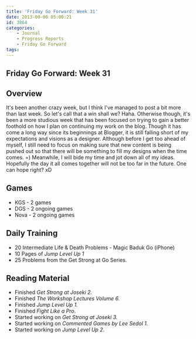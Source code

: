 ```yaml
---
title: 'Friday Go Forward: Week 31'
date: 2013-09-06 05:00:21
id: 3864
categories:
	- Journal
	- Progress Reports
	- Friday Go Forward
tags:
---
```


## Friday Go Forward: Week 31

## Overview

It's been another crazy week, but I think I've managed to post a bit more than last week. So let's call that a win shall we? Haha. Otherwise though, it's been a more studious week that has been focused on trying to gain a better foothold on how I plan on continuing my work on the blog. Though it has come a long way since its beginnings at Blogger, it is still falling short of my expectations and visions as a designer. Although before I get too ahead of myself, I still need to focus on making sure that new content is being pushed out so that there will be something to fill my designs when the time comes. =) Meanwhile, I will bide my time and jot down all of my ideas. Hopefully the day it all comes together will not be too far in the future. One can hope right? xD

## Games

*   KGS - 2 games
*   DGS - 2 ongoing games
*   Nova - 2 ongoing games

## Daily Training

*   20 Intermediate Life &amp; Death Problems - Magic Baduk Go (iPhone)
*   10 Pages of _Jump Level Up 1_
*   25 Problems from the Get Strong at Go Series.

## Reading Material

*   Finished _Get Strong at Joseki 2._
*   Finished _The Workshop Lectures Volume 6._
*   Finished _Jump Level Up 1._
*   Finished _Fight Like a Pro_.
*   Started working on _Get Strong at Joseki 3._
*   Started working on _Commented Games by Lee Sedol 1._
*   Started working on _Jump Level Up 2_.